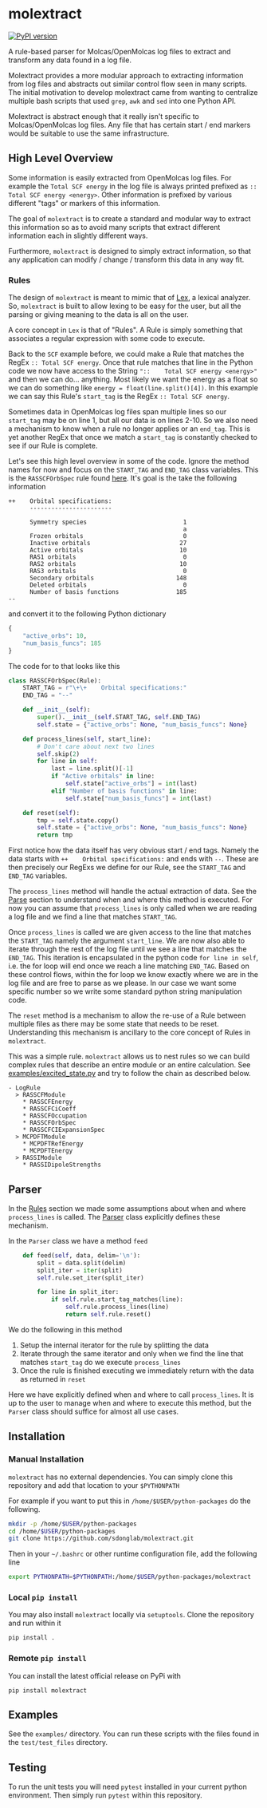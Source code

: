 # molextract
[![PyPI version](https://img.shields.io/pypi/v/molextract.svg)](https://pypi.python.org/pypi/molextract)

A rule-based parser for Molcas/OpenMolcas log files to extract and transform any data
found in a log file.

Molextract provides a more modular approach to extracting information from log files and
abstracts out similar control flow seen in many scripts. The initial motivation to develop
molextract came from wanting to centralize multiple bash scripts that used `grep`, `awk` and `sed`
into one Python API.

Molextract is abstract enough that it really isn't specific to Molcas/OpenMolcas log files.
Any file that has certain start / end markers would be suitable to use the same infrastructure.

## High Level Overview
Some information is easily extracted from OpenMolcas log files. For example the `Total SCF energy`
in the log file is always printed prefixed as `::    Total SCF energy <energy>`. Other information
is prefixed by various different "tags" or markers of this information.

The goal of `molextract` is to create a standard and modular way to extract this information so
as to avoid many scripts that extract different information each in slightly different ways.

Furthermore, `molextract` is designed to simply extract information, so that any application can
modify / change / transform this data in any way fit.

### Rules
The design of `molextract` is meant to mimic that of [Lex](https://en.wikipedia.org/wiki/Lex_(software)), a lexical analyzer. So, `molextract`
is built to allow lexing to be easy for the user, but all the parsing or giving meaning to the
data is all on the user.

A core concept in `Lex` is that of "Rules". A Rule is simply something that associates a regular
expression with some code to execute.

Back to the `SCF` example before, we could make a Rule that matches the RegEx `:: Total SCF energy`.
Once that rule matches that line in the Python code we now have access to the String `"::    Total SCF energy <energy>"`
and then we can do... anything. Most likely we want the energy as a float so we can do something like
`energy = float(line.split()[4])`. In this example we can say this Rule's `start_tag` is the RegEx `:: Total SCF energy`.

Sometimes data in OpenMolcas log files span multiple lines so our `start_tag` may be on line 1, but all our data is on lines 2-10.
So we also need a mechanism to know when a rule no longer applies or an `end_tag`. This is yet another RegEx that once we
match a `start_tag` is constantly checked to see if our Rule is complete.

Let's see this high level overview in some of the code. Ignore the method names for now and focus
on the `START_TAG` and `END_TAG` class variables. This is the `RASSCFOrbSpec` rule found [here](https://github.com/sdonglab/molextract/blob/main/molextract/rules/molcas/rasscf.py#L84).
It's goal is the take the following information
```
++    Orbital specifications:
      -----------------------
 
      Symmetry species                           1
                                                 a
      Frozen orbitals                            0
      Inactive orbitals                         27
      Active orbitals                           10
      RAS1 orbitals                              0
      RAS2 orbitals                             10
      RAS3 orbitals                              0
      Secondary orbitals                       148
      Deleted orbitals                           0
      Number of basis functions                185
--
```
and convert it to the following Python dictionary
```python
{
    "active_orbs": 10,
    "num_basis_funcs": 185
}
```

The code for to that looks like this
```python
class RASSCFOrbSpec(Rule):
    START_TAG = r"\+\+    Orbital specifications:"
    END_TAG = "--"

    def __init__(self):
        super().__init__(self.START_TAG, self.END_TAG)
        self.state = {"active_orbs": None, "num_basis_funcs": None}

    def process_lines(self, start_line):
        # Don't care about next two lines
        self.skip(2)
        for line in self:
            last = line.split()[-1]
            if "Active orbitals" in line:
                self.state["active_orbs"] = int(last)
            elif "Number of basis functions" in line:
                self.state["num_basis_funcs"] = int(last)

    def reset(self):
        tmp = self.state.copy()
        self.state = {"active_orbs": None, "num_basis_funcs": None}
        return tmp
```
First notice how the data itself has very obvious start / end tags. Namely the data starts
with `++    Orbital specifications:` and ends with `--`. These are then precisely our RegExs
we define for our Rule, see the `START_TAG` and `END_TAG` variables.

The `process_lines` method will handle the actual extraction of data. See the [Parse](#parser)
section to understand when and where this method is executed. For now you can assume that
`process_lines` is only called when we are reading a log file and we find a line that matches
`START_TAG`.

Once `process_lines` is called we are given access to the line that matches the `START_TAG` namely
the argument `start_line`. We are now also able to iterate through the rest of the log file until
we see a line that matches the `END_TAG`. This iteration is encapsulated in the python code
`for line in self`, i.e. the for loop will end once we reach a line matching `END_TAG`. Based on
these control flows, within the for loop we know exactly where we are in the log file and are free
to parse as we please. In our case we want some specific number so we write some standard python string
manipulation code.

The `reset` method is a mechanism to allow the re-use of a Rule between multiple files as there
may be some state that needs to be reset. Understanding this mechanism is ancillary to the core
concept of Rules in `molextract`.

This was a simple rule. `molextract` allows us to nest rules so we can build complex rules that
describe an entire module or an entire calculation. See [examples/excited_state.py](https://github.com/sdonglab/molextract/blob/main/examples/excited_state.py)
and try to follow the chain as described below.
```
- LogRule
  > RASSCFModule
    * RASSCFEnergy
    * RASSCFCiCoeff
    * RASSCFOccupation
    * RASSCFOrbSpec
    * RASSCFCIExpansionSpec
  > MCPDFTModule
    * MCPDFTRefEnergy
    * MCPDFTEnergy
  > RASSIModule
    * RASSIDipoleStrengths
```

## Parser
In the [Rules](#rules) section we made some assumptions about when and where `process_lines` is called. The [Parser](https://github.com/sdonglab/molextract/blob/main/molextract/parser.py)
class explicitly defines these mechanism.

In the `Parser` class we have a method `feed`
```python
    def feed(self, data, delim='\n'):
        split = data.split(delim)
        split_iter = iter(split)
        self.rule.set_iter(split_iter)

        for line in split_iter:
            if self.rule.start_tag_matches(line):
                self.rule.process_lines(line)
                return self.rule.reset()
```
We do the following in this method
1. Setup the internal iterator for the rule by splitting the data
2. Iterate through the same iterator and only when we find the line that matches `start_tag`
do we execute `process_lines`
3. Once the rule is finished executing we immediately return with the data as returned in
`reset`

Here we have explicitly defined when and where to call `process_lines`. It is up to the user
to manage when and where to execute this method, but the `Parser` class should suffice for almost
all use cases.

## Installation
### Manual Installation
`molextract` has no external dependencies. You can simply clone this repository and add that location
to your `$PYTHONPATH`

For example if you want to put this in `/home/$USER/python-packages` do the following.

```bash
mkdir -p /home/$USER/python-packages
cd /home/$USER/python-packages
git clone https://github.com/sdonglab/molextract.git
```

Then in your `~/.bashrc` or other runtime configuration file, add the following line
```bash
export PYTHONPATH=$PYTHONPATH:/home/$USER/python-packages/molextract
```


### Local `pip install`
You may also install `molextract` locally via `setuptools`. Clone the repository and run within it
```bash
pip install .
```

### Remote `pip install`
You can install the latest official release on PyPi with 
```
pip install molextract
```

## Examples
See the `examples/` directory. You can run these scripts with the files found in the
`test/test_files` directory.

## Testing
To run the unit tests you will need `pytest` installed in your current python environment. Then
simply run `pytest` within this repository.
